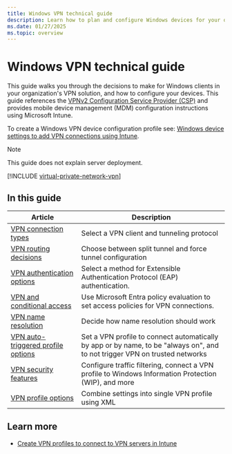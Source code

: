 ```yaml
---
title: Windows VPN technical guide
description: Learn how to plan and configure Windows devices for your organization's VPN solution.
ms.date: 01/27/2025
ms.topic: overview
---
```


# Windows VPN technical guide

This guide walks you through the decisions to make for Windows clients in your organization's VPN solution, and how to configure your devices. This guide references the [VPNv2 Configuration Service Provider (CSP)](/windows/client-management/mdm/vpnv2-csp) and provides mobile device management (MDM) configuration instructions using Microsoft Intune.

To create a Windows VPN device configuration profile see: [Windows device settings to add VPN connections using Intune](/mem/intune/configuration/vpn-settings-windows-10).

> [!NOTE]
> This guide does not explain server deployment.

[!INCLUDE [virtual-private-network-vpn](../../../../../includes/licensing/virtual-private-network-vpn.md)]

## In this guide

| Article | Description  |
| --- | --- |
| [VPN connection types](vpn-connection-type.md) | Select a VPN client and tunneling protocol |
| [VPN routing decisions](vpn-routing.md)  | Choose between split tunnel and force tunnel configuration |
| [VPN authentication options](vpn-authentication.md)  | Select a method for Extensible Authentication Protocol (EAP) authentication. |
| [VPN and conditional access](vpn-conditional-access.md)  | Use Microsoft Entra policy evaluation to set access policies for VPN connections. |
| [VPN name resolution](vpn-name-resolution.md)  | Decide how name resolution should work |
| [VPN auto-triggered profile options](vpn-auto-trigger-profile.md)  | Set a VPN profile to connect automatically by app or by name, to be "always on", and to not trigger VPN on trusted networks |
| [VPN security features](vpn-security-features.md)  | Configure traffic filtering, connect a VPN profile to Windows Information Protection (WIP), and more |
| [VPN profile options](vpn-profile-options.md)  | Combine settings into single VPN profile using XML |

## Learn more

- [Create VPN profiles to connect to VPN servers in Intune](/mem/intune/configuration/vpn-settings-configure)
